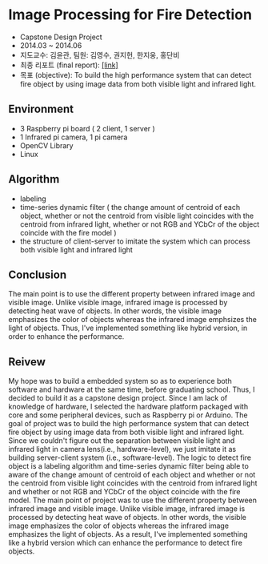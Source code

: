 # Image Processing for Fire Detection

- Capstone Design Project
- 2014.03 ~ 2014.06
- 지도교수: 김윤관, 팀원: 김영수, 권지헌, 한지웅, 홍단비
- 최종 리포트 (final report): [[link]](https://1drv.ms/w/s!AllPqyV9kKUrgXGdeFJ06NZIc4FE)
- 목표 (objective): To build the high performance system that can detect fire object by using image data from both visible light and infrared light. 

## Environment
* 3 Raspberry pi board ( 2 client, 1 server )
* 1 Infrared pi camera, 1 pi camera
* OpenCV Library
* Linux

## Algorithm
* labeling 
* time-series dynamic filter ( the change amount of centroid of each object, whether or not the centroid from visible light coincides with the centroid from infrared light, whether or not RGB and YCbCr of the object coincide with the fire model ) 
* the structure of client-server to imitate the system which can process both visible light and infrared light

## Conclusion
The main point is to use the different property between infrared image and visible image. Unlike visible image, infrared image is processed by detecting heat wave of objects. In other words, the visible image emphasizes the color of objects whereas the infrared image emphsizes the light of objects. Thus, I've implemented something like hybrid version, in order to enhance the performance. 

## Reivew
My hope was to build a embedded system so as to experience both software and hardware at the same time, before graduating school. Thus, I decided to build it as a capstone design project. Since I am lack of knowledge of hardware, I selected the hardware platform packaged with core and some peripheral devices, such as Raspberry pi or Arduino.
The goal of project was to build the high performance system that can detect fire object by using image data from both visible light and infrared light. Since we couldn't figure out the separation between visible light and infrared light in camera lens(i.e., hardware-level), we just imitate it as building server-client system (i.e., software-level).
The logic to detect fire object is a labeling algorithm and time-series dynamic filter being able to aware of the change amount of centroid of each object and whether or not the centroid from visible light coincides with the centroid from infrared light and whether or not RGB and YCbCr of the object coincide with the fire model.
The main point of project was to use the different property between infrared image and visible image. Unlike visible image, infrared image is processed by detecting heat wave of objects. In other words, the visible image emphasizes the color of objects whereas the infrared image emphasizes the light of objects. As a result, I've implemented something like a hybrid version which can enhance the performance to detect fire objects.
